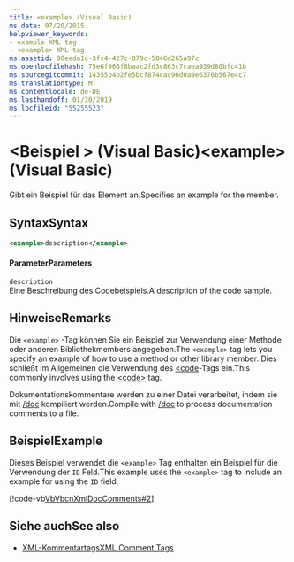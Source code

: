 ```yaml
---
title: <example> (Visual Basic)
ms.date: 07/20/2015
helpviewer_keywords:
- example XML tag
- <example> XML tag
ms.assetid: 90eeda1c-3fc4-427c-879c-5046d265a97c
ms.openlocfilehash: 75e6f966f8baac2fd3c863c7caea939d80bfc41b
ms.sourcegitcommit: 14355b4b2fe5bcf874cac96d0a9e6376b567e4c7
ms.translationtype: MT
ms.contentlocale: de-DE
ms.lasthandoff: 01/30/2019
ms.locfileid: "55255523"
---
```

# <a name="example-visual-basic"></a><span data-ttu-id="0515c-102">\<Beispiel > (Visual Basic)</span><span class="sxs-lookup"><span data-stu-id="0515c-102">\<example> (Visual Basic)</span></span>
<span data-ttu-id="0515c-103">Gibt ein Beispiel für das Element an.</span><span class="sxs-lookup"><span data-stu-id="0515c-103">Specifies an example for the member.</span></span>  
  
## <a name="syntax"></a><span data-ttu-id="0515c-104">Syntax</span><span class="sxs-lookup"><span data-stu-id="0515c-104">Syntax</span></span>  
  
```xml  
<example>description</example>  
```  
  
#### <a name="parameters"></a><span data-ttu-id="0515c-105">Parameter</span><span class="sxs-lookup"><span data-stu-id="0515c-105">Parameters</span></span>  
 `description`  
 <span data-ttu-id="0515c-106">Eine Beschreibung des Codebeispiels.</span><span class="sxs-lookup"><span data-stu-id="0515c-106">A description of the code sample.</span></span>  
  
## <a name="remarks"></a><span data-ttu-id="0515c-107">Hinweise</span><span class="sxs-lookup"><span data-stu-id="0515c-107">Remarks</span></span>  
 <span data-ttu-id="0515c-108">Die `<example>` -Tag können Sie ein Beispiel zur Verwendung einer Methode oder anderen Bibliothekmembers angegeben.</span><span class="sxs-lookup"><span data-stu-id="0515c-108">The `<example>` tag lets you specify an example of how to use a method or other library member.</span></span> <span data-ttu-id="0515c-109">Dies schließt im Allgemeinen die Verwendung des [\<code](../../../visual-basic/language-reference/xmldoc/code.md)-Tags ein.</span><span class="sxs-lookup"><span data-stu-id="0515c-109">This commonly involves using the [\<code>](../../../visual-basic/language-reference/xmldoc/code.md) tag.</span></span>  
  
 <span data-ttu-id="0515c-110">Dokumentationskommentare werden zu einer Datei verarbeitet, indem sie mit [/doc](../../../visual-basic/reference/command-line-compiler/doc.md) kompiliert werden.</span><span class="sxs-lookup"><span data-stu-id="0515c-110">Compile with [/doc](../../../visual-basic/reference/command-line-compiler/doc.md) to process documentation comments to a file.</span></span>  
  
## <a name="example"></a><span data-ttu-id="0515c-111">Beispiel</span><span class="sxs-lookup"><span data-stu-id="0515c-111">Example</span></span>  
 <span data-ttu-id="0515c-112">Dieses Beispiel verwendet die `<example>` Tag enthalten ein Beispiel für die Verwendung der `ID` Feld.</span><span class="sxs-lookup"><span data-stu-id="0515c-112">This example uses the `<example>` tag to include an example for using the `ID` field.</span></span>  
  
 [!code-vb[VbVbcnXmlDocComments#2](../../../visual-basic/language-reference/xmldoc/codesnippet/VisualBasic/example_1.vb)]  
  
## <a name="see-also"></a><span data-ttu-id="0515c-113">Siehe auch</span><span class="sxs-lookup"><span data-stu-id="0515c-113">See also</span></span>
- [<span data-ttu-id="0515c-114">XML-Kommentartags</span><span class="sxs-lookup"><span data-stu-id="0515c-114">XML Comment Tags</span></span>](../../../visual-basic/language-reference/xmldoc/index.md)
